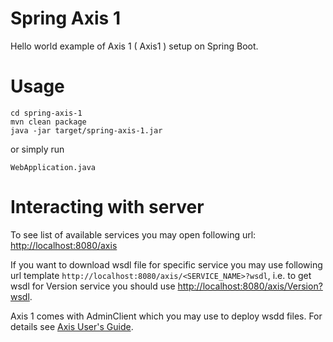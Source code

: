 # Spring Axis 1

Hello world example of Axis 1 ( Axis1 ) setup on Spring Boot.

# Usage
```
cd spring-axis-1
mvn clean package
java -jar target/spring-axis-1.jar
```

or simply run
```
WebApplication.java
```

# Interacting with server

To see list of available services you may open following url: [http://localhost:8080/axis](http://localhost:8080/axis)

If you want to download wsdl file for specific service you may use following url template `http://localhost:8080/axis/<SERVICE_NAME>?wsdl`, i.e. to get wsdl for Version service you should use [http://localhost:8080/axis/Version?wsdl](http://localhost:8080/axis/Version?wsdl).

Axis 1 comes with AdminClient which you may use to deploy wsdd files. For details see [Axis User's Guide](http://axis.apache.org/axis/java/user-guide.html#Using_the_AdminClient).
